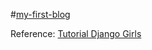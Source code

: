 #[my-first-blog](http://ricardolv.pythonanywhere.com)


Reference: [Tutorial Django Girls](http://tutorial.djangogirls.org)
